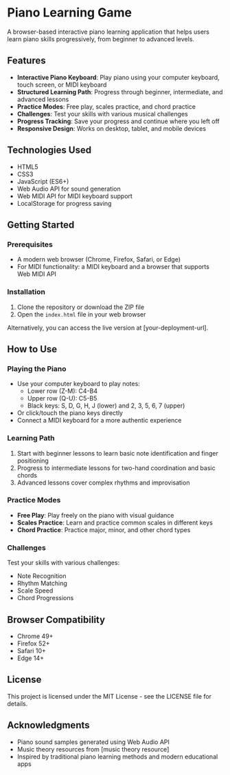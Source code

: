 # Piano Learning Game

A browser-based interactive piano learning application that helps users learn piano skills progressively, from beginner to advanced levels.

## Features

- **Interactive Piano Keyboard**: Play piano using your computer keyboard, touch screen, or MIDI keyboard
- **Structured Learning Path**: Progress through beginner, intermediate, and advanced lessons
- **Practice Modes**: Free play, scales practice, and chord practice
- **Challenges**: Test your skills with various musical challenges
- **Progress Tracking**: Save your progress and continue where you left off
- **Responsive Design**: Works on desktop, tablet, and mobile devices

## Technologies Used

- HTML5
- CSS3
- JavaScript (ES6+)
- Web Audio API for sound generation
- Web MIDI API for MIDI keyboard support
- LocalStorage for progress saving

## Getting Started

### Prerequisites

- A modern web browser (Chrome, Firefox, Safari, or Edge)
- For MIDI functionality: a MIDI keyboard and a browser that supports Web MIDI API

### Installation

1. Clone the repository or download the ZIP file
2. Open the `index.html` file in your web browser

Alternatively, you can access the live version at [your-deployment-url].

## How to Use

### Playing the Piano

- Use your computer keyboard to play notes:
  - Lower row (Z-M): C4-B4
  - Upper row (Q-U): C5-B5
  - Black keys: S, D, G, H, J (lower) and 2, 3, 5, 6, 7 (upper)
- Or click/touch the piano keys directly
- Connect a MIDI keyboard for a more authentic experience

### Learning Path

1. Start with beginner lessons to learn basic note identification and finger positioning
2. Progress to intermediate lessons for two-hand coordination and basic chords
3. Advanced lessons cover complex rhythms and improvisation

### Practice Modes

- **Free Play**: Play freely on the piano with visual guidance
- **Scales Practice**: Learn and practice common scales in different keys
- **Chord Practice**: Practice major, minor, and other chord types

### Challenges

Test your skills with various challenges:
- Note Recognition
- Rhythm Matching
- Scale Speed
- Chord Progressions

## Browser Compatibility

- Chrome 49+
- Firefox 52+
- Safari 10+
- Edge 14+

## License

This project is licensed under the MIT License - see the LICENSE file for details.

## Acknowledgments

- Piano sound samples generated using Web Audio API
- Music theory resources from [music theory resource]
- Inspired by traditional piano learning methods and modern educational apps 